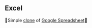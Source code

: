 ## Excel
:bookmark_tabs:Simple [clone](https://urockj.github.io/Excel/) of [Google Spreadsheet](https://www.google.ru/intl/ru/sheets/about/):bookmark_tabs:
